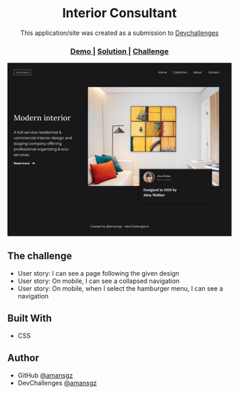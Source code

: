 <h1 align="center">Interior Consultant</h1>

<div align="center">
  This application/site was created as a submission to <a href="https://devchallenges.io/paths/responsive-web-developer">Devchallenges</a> 
</div>

<div align="center">
  <h3>
    <a href="https://amansgz.github.io/css-interior-consultant/" target="_blank">
      Demo
    </a>
    <span> | </span>
    <a href="https://devchallenges.io/solutions/MsblcvVOrUKRc6K1JWBi">
      Solution
    </a>
    <span> | </span>
    <a href="https://devchallenges.io/challenges/Jymh2b2FyebRTUljkNcb" target="_blank">
      Challenge
    </a>
  </h3>
</div>

![screenshot](./assets/preview.png)

## The challenge

- User story: I can see a page following the given design
- User story: On mobile, I can see a collapsed navigation
- User story: On mobile, when I select the hamburger menu, I can see a navigation


## Built With

- CSS


## Author

- GitHub [@amansgz](https://github.com/amansgz)
- DevChallenges [@amansgz](https://devchallenges.io/portfolio/amansgz)
